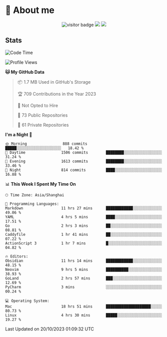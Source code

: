 <!-- ![](https://youpai.roccoshi.top/img/20200804214216.png) -->

# 🧐 About me
 
<p align="center">
<img src="https://visitor-badge.laobi.icu/badge?page_id=Lincest.Lincest&title=hits" alt="visitor badge"/>
<a href="mailto:imroccoshi@gmail.com"><img src="https://img.shields.io/badge/gmail-imroccoshi%40gmail.com-red"></a>
<a href="https://blog.roccoshi.top"><img src="https://img.shields.io/badge/blog-roccoshi-green"></a>
</p>

## Stats

<!--START_SECTION:waka-->
![Code Time](http://img.shields.io/badge/Code%20Time-644%20hrs%2049%20mins-blue)

![Profile Views](http://img.shields.io/badge/Profile%20Views-0-blue)

**🐱 My GitHub Data** 

> 📦 1.7 MB Used in GitHub's Storage 
 > 
> 🏆 709 Contributions in the Year 2023
 > 
> 🚫 Not Opted to Hire
 > 
> 📜 73 Public Repositories 
 > 
> 🔑 61 Private Repositories 
 > 
**I'm a Night 🦉** 

```text
🌞 Morning                888 commits         █████░░░░░░░░░░░░░░░░░░░░   18.42 % 
🌆 Daytime                1506 commits        ████████░░░░░░░░░░░░░░░░░   31.24 % 
🌃 Evening                1613 commits        ████████░░░░░░░░░░░░░░░░░   33.46 % 
🌙 Night                  814 commits         ████░░░░░░░░░░░░░░░░░░░░░   16.88 % 
```


📊 **This Week I Spent My Time On** 

```text
🕑︎ Time Zone: Asia/Shanghai

💬 Programming Languages: 
Markdown                 11 hrs 27 mins      ████████████░░░░░░░░░░░░░   49.06 % 
YAML                     4 hrs 5 mins        ████░░░░░░░░░░░░░░░░░░░░░   17.51 % 
Go                       2 hrs 3 mins        ██░░░░░░░░░░░░░░░░░░░░░░░   08.81 % 
Caddyfile                1 hr 41 mins        ██░░░░░░░░░░░░░░░░░░░░░░░   07.22 % 
ActionScript 3           1 hr 7 mins         █░░░░░░░░░░░░░░░░░░░░░░░░   04.82 % 

🔥 Editors: 
Obsidian                 11 hrs 14 mins      ████████████░░░░░░░░░░░░░   48.15 % 
Neovim                   9 hrs 5 mins        ██████████░░░░░░░░░░░░░░░   38.93 % 
GoLand                   2 hrs 57 mins       ███░░░░░░░░░░░░░░░░░░░░░░   12.69 % 
PyCharm                  3 mins              ░░░░░░░░░░░░░░░░░░░░░░░░░   00.24 % 

💻 Operating System: 
Mac                      18 hrs 51 mins      ████████████████████░░░░░   80.73 % 
Linux                    4 hrs 30 mins       █████░░░░░░░░░░░░░░░░░░░░   19.27 % 
```


 Last Updated on 20/10/2023 01:09:32 UTC
<!--END_SECTION:waka-->


